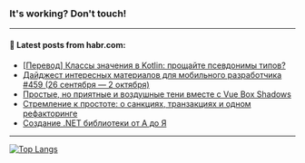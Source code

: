 ### It's working? Don't touch!

---
<!--
#### 🛠️ Technical stack:

![C++](https://img.shields.io/badge/C++-informational?logo=c%2B%2B&style=flat&logoColor=white&color=9C033A)
![Java](https://img.shields.io/badge/Java-informational?logo=java&style=flat&logoColor=white&color=007396)
![Kotlin](https://img.shields.io/badge/Kotlin-informational?logo=Kotlin&style=flat&logoColor=white&color=0095D5)
![JS](https://img.shields.io/badge/JS-informational?logo=javaScript&style=flat&logoColor=black&color=F7Df1E) <br>
![HTML5](https://img.shields.io/badge/HTML5-informational?logo=html5&style=flat&logoColor=white&color=E34F26)
![CSS3](https://img.shields.io/badge/CSS3-informational?logo=css3&style=flat&logoColor=white&color=157286)
![Sass](https://img.shields.io/badge/Saas-informational?logo=sass&style=flat&logoColor=white&color=hotpink)
![PHP](https://img.shields.io/badge/PHP-informational?logo=php&style=flat&logoColor=white&color=777BB4) <br>
![WebPAck](https://img.shields.io/badge/WebPack-informational?logo=webPack&style=flat&logoColor=white&color=FF6F00)
![Bootstrap](https://img.shields.io/badge/Bootstrap-informational?logo=Bootstrap&style=flat&logoColor=white&color=7952B3)
![MySQL](https://img.shields.io/badge/MySQL-informational?logo=MySQL&style=flat&logoColor=white&color=00f) <br>
![NodeJS](https://img.shields.io/badge/NodeJS-informational?logo=node.js&style=flat&logoColor=white&color=43853D)
![Spring](https://img.shields.io/badge/Spring-informational?logo=Spring&style=flat&logoColor=white&color=0A9EDC)
![Angular](https://img.shields.io/badge/Vue-informational?logo=vue.js&style=flat&logoColor=white&color=red)
![Git](https://img.shields.io/badge/Git-informational?logo=git&style=flat&logoColor=white&color=darkorange)

___
-->

#### 💬 Latest posts from habr.com:

<!-- BLOG-POST-LIST:START -->
- [[Перевод] Классы значения в Kotlin: прощайте псевдонимы типов?](https://habr.com/ru/post/691152/?utm_source=habrahabr&utm_medium=rss&utm_campaign=691152)
- [Дайджест интересных материалов для мобильного разработчика #459 &lpar;26 сентября — 2 октября&rpar;](https://habr.com/ru/post/691156/?utm_source=habrahabr&utm_medium=rss&utm_campaign=691156)
- [Простые, но приятные и воздушные тени вместе с Vue Box Shadows](https://habr.com/ru/post/691148/?utm_source=habrahabr&utm_medium=rss&utm_campaign=691148)
- [Стремление к простоте: о санкциях, транзакциях и одном рефакторинге](https://habr.com/ru/post/691146/?utm_source=habrahabr&utm_medium=rss&utm_campaign=691146)
- [Создание .NET библиотеки от А до Я](https://habr.com/ru/post/691128/?utm_source=habrahabr&utm_medium=rss&utm_campaign=691128)
<!-- BLOG-POST-LIST:END -->

---

[![Top Langs](https://github-readme-stats.vercel.app/api/top-langs/?username=zloylis&layout=compact&hide_border=true&theme=dracula)](https://github.com/zloylis)
